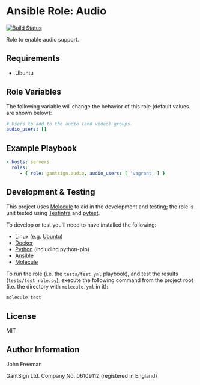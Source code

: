 Ansible Role: Audio
===================

[![Build Status](https://travis-ci.org/gantsign/ansible-role-audio.svg?branch=master)](https://travis-ci.org/gantsign/ansible-role-audio)

Role to enable audio support.

Requirements
------------

* Ubuntu

Role Variables
--------------

The following variable will change the behavior of this role (default values
are shown below):

```yaml
# Users to add to the audio (and video) groups.
audio_users: []
```

Example Playbook
----------------

```yaml
- hosts: servers
  roles:
     - { role: gantsign.audio, audio_users: [ 'vagrant' ] }
```

Development & Testing
---------------------

This project uses [Molecule](http://molecule.readthedocs.io/) to aid in the
development and testing; the role is unit tested using
[Testinfra](http://testinfra.readthedocs.io/) and
[pytest](http://docs.pytest.org/).

To develop or test you'll need to have installed the following:
* Linux (e.g. [Ubuntu](http://www.ubuntu.com/))
* [Docker](https://www.docker.com/)
* [Python](https://www.python.org/) (including python-pip)
* [Ansible](https://www.ansible.com/)
* [Molecule](http://molecule.readthedocs.io/)

To run the role (i.e. the `tests/test.yml` playbook), and test the results
(`tests/test_role.py`), execute the following command from the project root
(i.e. the directory with `molecule.yml` in it):

```bash
molecule test
```

License
-------

MIT

Author Information
------------------

John Freeman

GantSign Ltd.
Company No. 06109112 (registered in England)
